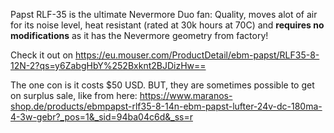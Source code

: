 
Papst RLF-35 is the ultimate Nevermore Duo fan: Quality, moves alot of air for its noise level, heat resistant (rated at 30k hours at 70C) and **requires no modifications** as it has the Nevermore geometry from factory!

Check it out on https://eu.mouser.com/ProductDetail/ebm-papst/RLF35-8-12N-2?qs=y6ZabgHbY%252Bxknt2BJDizHw==

The one con is it costs $50 USD. BUT, they are sometimes possible to get on surplus sale, like from here: 
https://www.maranos-shop.de/products/ebmpapst-rlf35-8-14n-ebm-papst-lufter-24v-dc-180ma-4-3w-gebr?_pos=1&_sid=94ba04c6d&_ss=r
